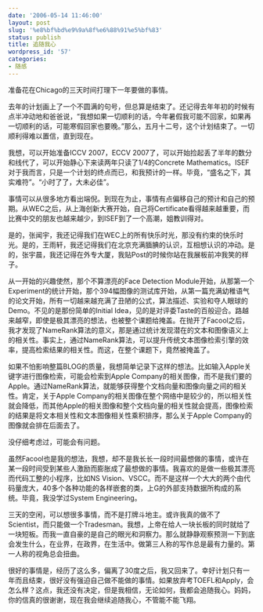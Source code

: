 ```yaml
---
date: '2006-05-14 11:46:00'
layout: post
slug: '%e8%bf%bd%e9%9a%8f%e6%88%91%e5%bf%83'
status: publish
title: 追随我心
wordpress_id: '57'
categories:
- 随感
---
```


准备花在Chicago的三天时间打理下一年要做的事情。


去年的计划画上了一个不圆满的句号，但总算是结束了。还记得去年年初的时候有点半冲动地和爸爸说，“我想如果一切顺利的话，今年暑假我可能不回家，如果再一切顺利的话，可能寒假回家也要晚。”那么，五月十二号，这个计划结束了。一切顺利得难以置信，直到现在。


我想，可以开始准备ICCV 2007，ECCV 2007了，可以开始捡起丢了半年的数分和线代了，可以开始静心下来读两年只读了1/4的Concrete Mathematics。ISEF对于我而言，只是一个计划的终点而已，和我预计的一样。毕竟，“盛名之下，其实难符”。“小时了了，大未必佳”。


事情可以从很多地方看出端倪。到现在为止，事情有点偏移自己的预计和自己的预期。从WEC之后，从上海创新大赛开始，自己将Certificate看得越来越重要，而比赛中交的朋友也越来越少，到ISEF到了一个高潮，姐教训得对。


是的，张闻宇，我还记得我们在WEC上的所有快乐时光，那没有约束的快乐时光。是的，王雨轩，我还记得我们在北京充满腼腆的认识，互相想认识的冲动。是的，张宇晨，我还记得在外专大厦，我贴Post的时候你站在我展板前冲我笑的样子。


从一开始的兴趣使然，那个不算漂亮的Face Detection Module开始，从那第一个Experiment的统计开始，那个394幅图像的测试库开始，从第一篇充满幼稚语气的论文开始，所有一切越来越充满了丑陋的公式，算法描述、实验和夺人眼球的Demo。不见的是那份简单的Initial Idea，见的是对评委Taste的百般迎合。路越来越窄，即使是极其漂亮的想法，也被整个课题给掩盖。在抛开了Facool之后，我才发现了NameRank算法的意义，那是通过统计发现潜在的文本和图像语义上的相关性。事实上，通过NameRank算法，可以提升传统文本图像检索引擎的效率，提高检索结果的相关性。而这，在整个课题下，竟然被掩盖了。


如果不怕影响整篇BLOG的质量，我想简单记录下这样的想法。比如输入Apple关键字进行图像检索，可能会检索到Apple Company的相关图像，而不是我们要的Apple。通过NameRank算法，就能够获得整个文档向量和图像向量之间的相关性。肯定，关于Apple Company的相关图像在整个网络中是较少的，所以相关性就会降低，而其他Apple的相关图像和整个文档向量的相关性就会提高，图像检索的结果是将文本相关性和文本图像相关性乘积排序，那么关于Apple Company的图像就会排在后面去了。


没仔细考虑过，可能会有问题。


虽然Facool也是我的想法，我想，却不是我长长一段时间最想做的事情，或许在某一段时间受到某些人激励而膨胀成了最想做的事情。我喜欢的是做一些极其漂亮而代码工整的小程序，比如NS Vision、VSCC。而不是这样一个大大的两个由代码量庞大，40多个各种功能的各样嵌套的类，上G的外部支持数据所构成的系统。毕竟，我没学过System Engineering。


三天的空闲，可以想很多事情，而不是打牌斗地主。或许我真的做不了Scientist，而只能做一个Tradesman。我想，上帝在给人一块长板的同时就给了一块短板。而我一直自豪的是自己的眼光和洞察力。那么就静静观察预测一下到底会发生什么，在业界，在政界，在生活中。做第三人称的写作总是最有力量的。第一人称的视角总会扭曲。


很好的事情是，经历了这么多，偏离了30度之后，我又回来了。幸好计划只有一年而且结束，很好没有强迫自己做不能做的事情。如果放弃考TOEFL和Apply，会怎么样？这点，我还没有决定，但是我相信，无论如何，我都会追随我心。妈妈，你的信真的很谢谢，现在我会继续追随我心，不管能不能飞翔。
